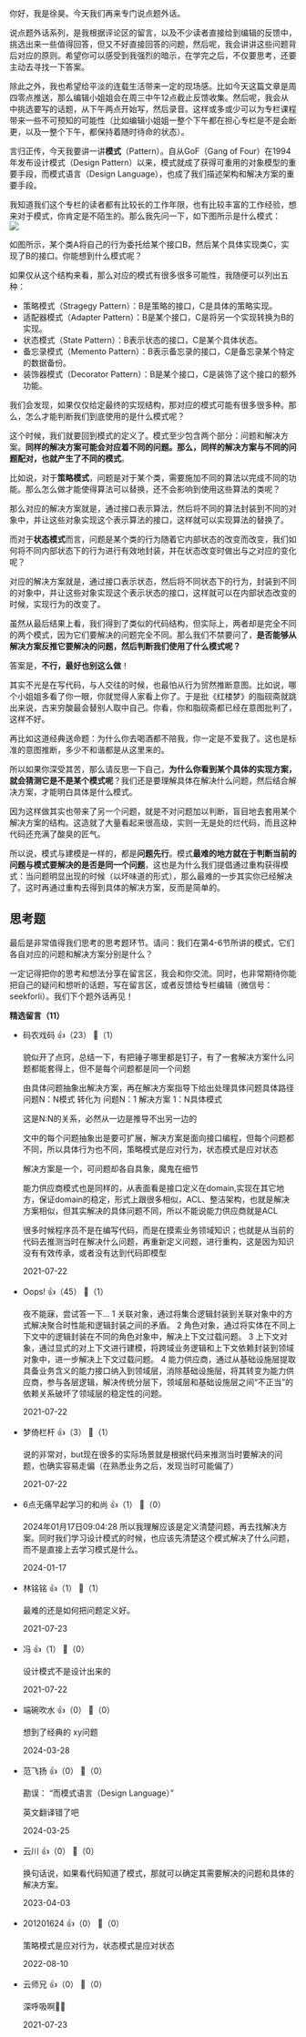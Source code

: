 你好，我是徐昊。今天我们再来专门说点题外话。

说点题外话系列，是我根据评论区的留言，以及不少读者直接给到编辑的反馈中，挑选出来一些值得回答，但又不好直接回答的问题，然后呢，我会讲讲这些问题背后对应的原则。希望你可以感受到我强烈的暗示，在学完之后，不仅要思考，还要主动去寻找一下答案。

除此之外，我也希望给平淡的连载生活带来一定的现场感。比如今天这篇文章是周四零点推送，那么编辑小姐姐会在周三中午12点截止反馈收集。然后呢，我会从中挑选要写的话题，从下午两点开始写，然后录音。这样或多或少可以为专栏课程带来一些不可预知的可能性（比如编辑小姐姐一整个下午都在担心专栏是不是会断更，以及一整个下午，都保持着随时待命的状态）。

言归正传，今天我要讲一讲**模式**（Pattern）。自从GoF（Gang of Four）在1994年发布设计模式（Design Pattern）以来，模式就成了获得可重用的对象模型的重要手段，而模式语言（Design Language），也成了我们描述架构和解决方案的重要手段。

我知道我们这个专栏的读者都有比较长的工作年限，也有比较丰富的工作经验，想来对于模式，你肯定是不陌生的。那么我先问一下，如下图所示是什么模式：  
![](https://static001.geekbang.org/resource/image/db/3c/dbbc7f365963eb4508b81b75f774be3c.jpg?wh=1439x728)

如图所示，某个类A将自己的行为委托给某个接口B，然后某个具体实现类C，实现了B的接口。你能想到什么模式呢？

如果仅从这个结构来看，那么对应的模式有很多很多可能性，我随便可以列出五种：

- 策略模式（Stragegy Pattern）：B是策略的接口，C是具体的策略实现。
- 适配器模式（Adapter Pattern）：B是某个接口，C是将另一个实现转换为B的实现。
- 状态模式（State Pattern）：B表示状态的接口，C是某个具体状态。
- 备忘录模式（Memento Pattern）：B表示备忘录的接口，C是备忘录某个特定的数据备份。
- 装饰器模式（Decorator Pattern）：B是某个接口，C是装饰了这个接口的额外功能。

我们会发现，如果仅仅给定最终的实现结构，那对应的模式可能有很多很多种。那么，怎么才能判断我们到底使用的是什么模式呢？

这个时候，我们就要回到模式的定义了。模式至少包含两个部分：问题和解决方案。**同样的解决方案可能会对应着不同的问题。那么，同样的解决方案与不同的问题配对，也就产生了不同的模式**。

比如说，对于**策略模式**，问题是对于某个类，需要施加不同的算法以完成不同的功能。那么怎么做才能使得算法可以替换，还不会影响到使用这些算法的类呢？

那么对应的解决方案就是，通过接口表示算法，然后将不同的算法封装到不同的对象中，并让这些对象实现这个表示算法的接口，这样就可以实现算法的替换了。

而对于**状态模式**而言，问题是某个类的行为随着它内部状态的改变而改变，我们如何将不同内部状态下的行为进行有效地封装，并在状态改变时做出与之对应的变化呢？

对应的解决方案就是，通过接口表示状态，然后将不同状态下的行为，封装到不同的对象中，并让这些对象实现这个表示状态的接口，这样就可以在内部状态改变的时候，实现行为的改变了。

虽然从最后结果上看，我们得到了类似的代码结构，但实际上，两者却是完全不同的两个模式，因为它们要解决的问题完全不同。那么我们不禁要问了，**是否能够从解决方案反推它要解决的问题，然后判断我们使用了什么模式呢？**

答案是，**不行，最好也别这么做**！

其实不光是在写代码，与人交往的时候，也最怕从行为贸然推断意图。比如说，哪个小姐姐多看了你一眼，你就觉得人家看上你了。于是批《红楼梦》的脂砚斋就跳出来说，古来穷酸最会替别人取中自己。你看，你和脂砚斋都已经在意图批判了，这样不好。

再比如这道经典送命题：为什么你去喝酒都不陪我，你一定是不爱我了。这也是标准的意图推断，多少不和谐都是从这里来的。

所以如果你深受其苦，那么请反思一下自己，**为什么你看到某个具体的实现方案，就会猜测它是不是某个模式呢**？我们还是要理解具体在解决什么问题，然后结合解决方案，才能明白具体是什么模式。

因为这样做其实也带来了另一个问题，就是不对问题加以判断，盲目地去套用某个解决方案的结构。这造就了大量看起来很高级，实则一无是处的烂代码，而且这种代码还充满了酸臭的匠气。

所以说，模式与建模是一样的，都是**问题先行**。模式**最难的地方就在于判断当前的问题与模式要解决的是否是同一个问题**，这也是为什么我们提倡通过重构获得模式：当问题明显出现的时候（以坏味道的形式），那么最难的一步其实你已经解决了。这时再通过重构去得到具体的解决方案，反而是简单的。

## 思考题

最后是非常值得我们思考的思考题环节。请问：我们在第4-6节所讲的模式，它们各自对应的问题和解决方案分别是什么？

一定记得把你的思考和想法分享在留言区，我会和你交流。同时，也非常期待你能把自己的疑问和想听的话题，写在留言区，或者反馈给专栏编辑（微信号：seekforli）。我们下个题外话再见！
<div><strong>精选留言（11）</strong></div><ul>
<li><span>码农戏码</span> 👍（23） 💬（1）<p>貌似开了点窍，总结一下，有把锤子哪里都是钉子，有了一套解决方案什么问题都能套得上，但不是每个问题都是同一个问题

由具体问题抽象出解决方案，再在解决方案指导下给出处理具体问题具体路径
问题N：N模式 转化为 问题N：1 解决方案 1：N具体模式

这是N:N的关系，必然从一边是推导不出另一边的

文中的每个问题抽象出是要可扩展，解决方案是面向接口编程，但每个问题都不同，所以具体行为也不同，策略模式是应对行为，状态模式是应对状态

解决方案是一个，可问题却各自具象，魔鬼在细节

能力供应商模式也是同样的，从表面看是接口定义在domain,实现在其它地方，保证domain的稳定，形式上跟很多相似，ACL、整洁架构，也就是解决方案相似，但其实解决的具体问题不同，所以不能说能力供应商就是ACL


很多时候程序员不是在编写代码，而是在摸索业务领域知识；也就是从当前的代码去推测当时在解决什么问题，再重新定义问题，进行重构，这是因为知识没有有效传承，或者没有达到代码即模型</p>2021-07-22</li><br/><li><span>Oops!</span> 👍（45） 💬（1）<p>夜不能寐，尝试答一下…
1 关联对象，通过将集合逻辑封装到关联对象中的方式解决聚合时性能和逻辑封装之间的矛盾。
2 角色对象，通过将实体在不同上下文中的逻辑封装在不同的角色对象中，解决上下文过载问题。
3 上下文对象，通过显式的对上下文进行建模，将跨域业务逻辑和上下文依赖封装到领域对象中，进一步解决上下文过载问题。
4 能力供应商，通过从基础设施层提取具备业务含义的能力接口纳入到领域层，消除基础设施层，将其转变为能力供应商，参与各层逻辑，解决传统分层下，领域层和基础设施层之间“不正当”的依赖关系破坏了领域层的稳定性的问题。</p>2021-07-22</li><br/><li><span>梦倚栏杆</span> 👍（3） 💬（1）<p>说的非常对，but现在很多的实际场景就是根据代码来推测当时要解决的问题，也确实容易走偏（在熟悉业务之后，发现当时可能偏了）</p>2021-07-22</li><br/><li><span>6点无痛早起学习的和尚</span> 👍（1） 💬（0）<p>2024年01月17日09:04:28
所以我理解应该是定义清楚问题，再去找解决方案。同时我们学习设计模式的时候，也应该先清楚这个模式解决了什么问题，而不是直接上去学习模式是什么。</p>2024-01-17</li><br/><li><span>林铭铭</span> 👍（1） 💬（1）<p>最难的还是如何把问题定义好。</p>2021-07-23</li><br/><li><span>冯</span> 👍（1） 💬（0）<p>设计模式不是设计出来的</p>2021-07-22</li><br/><li><span>端碗吹水</span> 👍（0） 💬（0）<p>想到了经典的 xy问题</p>2024-03-28</li><br/><li><span>范飞扬</span> 👍（0） 💬（0）<p>勘误：
“而模式语言（Design Language）”

英文翻译错了吧</p>2024-03-25</li><br/><li><span>云川</span> 👍（0） 💬（0）<p>换句话说，如果看代码知道了模式，那就可以确定其需要解决的问题和具体的解决方案。</p>2023-04-03</li><br/><li><span>201201624</span> 👍（0） 💬（0）<p>策略模式是应对行为，状态模式是应对状态</p>2022-08-10</li><br/><li><span>云师兄</span> 👍（0） 💬（0）<p>深呼吸啊😮‍💨</p>2021-07-23</li><br/>
</ul>